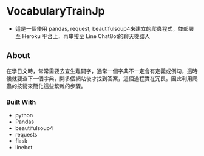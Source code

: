 # VocabularyTrainJp

* 這是一個使用 pandas, request, beautifulsoup4來建立的爬蟲程式，並部署至 Heroku 平台上，再串接至 Line ChatBot的聊天機器人

## About
在學日文時，常常需要去查生難闢字，通常一個字典不一定會有定義或例句，這時候就要查下一個字典，開多個網站後才找到答案，這個過程實在冗長。因此利用爬蟲的技術來簡化這些繁雜的步驟。

### Built With
* python
* Pandas
* beautifulsoup4
* requests
* flask
* linebot
